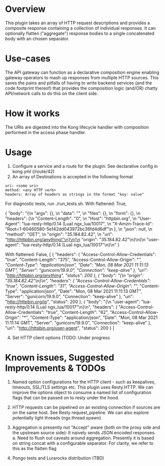 # Overview

This plugin takes an array of HTTP request descriptions and provides a composite response containing a collection of individual responses. It can optionally flatten ("aggregate") response bodies to a single concatenated body with an chosen separator.

# Use-cases

The API gateway can function as a declarative composition engine enabling gateway operators to mash up responses from multiple HTTP sources. This saves the pains and pitfalls of having to write backend services (and the code footprint thereof) that provides the composition logic (and/OR) chatty API/network calls to do this on the client side.

# How it works

The URIs are digested into the Kong lifecycle handler with composition performed in the access phase handler.

# Usage

1. Configure a service and a route for the plugin: See declarative config in kong.yml (/route/42)
2. An array of Destinations is accepted in the following format

```
uri: <some uri>
method: <any HTTP verb>
headers: Array of headers as strings in the format "key: value"
```

For diagnostic tests, run ./run_tests.sh. With flattened: True,

{
  "body": "{\n  \"args\": {}, \n  \"data\": \"\", \n  \"files\": {}, \n  \"form\": {}, \n  \"headers\": {\n    \"Content-Length\": \"0\", \n    \"Host\": \"httpbin.org\", \n    \"User-Agent\": \"lua-resty-http/0.14 (Lua) ngx_lua/10017\", \n    \"X-Amzn-Trace-Id\": \"Root=1-60460580-5e142dd043972bc36fd4d6df\"\n  }, \n  \"json\": null, \n  \"method\": \"GET\", \n  \"origin\": \"35.184.82.42\", \n  \"url\": \"http://httpbin.org/anything\"\n}\n{\n  \"origin\": \"35.184.82.42\"\n}\n{\n  \"user-agent\": \"lua-resty-http/0.14 (Lua) ngx_lua/10017\"\n}\n"
}

With flattened: False,
[
  {
    "headers": {
      "Access-Control-Allow-Credentials": "true",
      "Content-Length": "375",
      "Access-Control-Allow-Origin": "*",
      "Content-Type": "application/json",
      "Date": "Mon, 08 Mar 2021 11:11:13 GMT",
      "Server": "gunicorn/19.9.0",
      "Connection": "keep-alive"
    },
    "uri": "http://httpbin.org/anything",
    "status": 200
  },
  {
    "body": "{\n  \"origin\": \"35.184.82.42\"\n}\n",
    "headers": {
      "Access-Control-Allow-Credentials": "true",
      "Content-Length": "31",
      "Access-Control-Allow-Origin": "*",
      "Content-Type": "application/json",
      "Date": "Mon, 08 Mar 2021 11:11:13 GMT",
      "Server": "gunicorn/19.9.0",
      "Connection": "keep-alive"
    },
    "uri": "http://httpbin.org/ip",
    "status": 200
  },
  {
    "body": "{\n  \"user-agent\": \"lua-resty-http/0.14 (Lua) ngx_lua/10017\"\n}\n",
    "headers": {
      "Access-Control-Allow-Credentials": "true",
      "Content-Length": "62",
      "Access-Control-Allow-Origin": "*",
      "Content-Type": "application/json",
      "Date": "Mon, 08 Mar 2021 11:11:14 GMT",
      "Server": "gunicorn/19.9.0",
      "Connection": "keep-alive"
    },
    "uri": "http://httpbin.org/user-agent",
    "status": 200
  }
]


4. Set HTTP client options (TODO: Under progress


# Known issues, Suggested Improvements & TODOs

1. Named option configurations for the HTTP client - such as keepalives, timeouts, SSL/TLS settings etc. This plugin uses Resty.HTTP. We can improve the options object to consume a named list of configuration flags that can be passed on to resty under the hood.

2. HTTP requests can be pipelined on an existing connection if sources are on the same host. See Resty request_pipeline. We can also explore potentially light threads (ngx.thread.spawn)

3. Aggregation is presently not "Accept" aware (both on the proxy side and the upstream source side): It naively sends JSON encoded responses.
  a. Need to flush out caveats around aggregation. Presently it is based on string concat with a configurable separator. For clarity, we refer to this as the flatten flag

4. Pongo tests and Lurarocks distribution (TBD)

